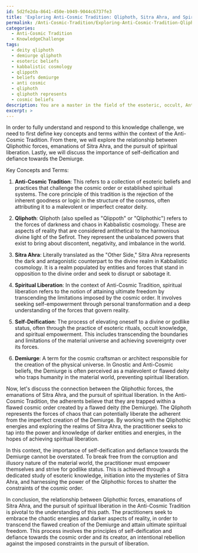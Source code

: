 ```yaml
---
id: 5d2fe2da-8641-450e-b949-9044c6737fe3
title: 'Exploring Anti-Cosmic Tradition: Qliphoth, Sitra Ahra, and Spiritual Liberation'
permalink: /Anti-Cosmic-Tradition/Exploring-Anti-Cosmic-Tradition-Qliphoth-Sitra-Ahra-and-Spiritual-Liberation/
categories:
  - Anti-Cosmic Tradition
  - KnowledgeChallenge
tags:
  - deity qliphoth
  - demiurge qliphoth
  - esoteric beliefs
  - kabbalistic cosmology
  - qlippoth
  - beliefs demiurge
  - anti cosmic
  - qliphoth
  - qliphoth represents
  - cosmic beliefs
description: You are a master in the field of the esoteric, occult, Anti-Cosmic Tradition and Education. You are a writer of tests, challenges, textbooks and deep knowledge on Anti-Cosmic Tradition for initiates and students to gain deep insights and understanding from. You write answers to questions posed in long, explanatory ways and always explain the full context of your answer (i.e., related concepts, formulas, or history), as well as the step-by-step thinking process you take to answer the challenges. Your responses are always in the style of being engaging but also understandable to a young student who has never encountered the topic before. Summarize the key themes, ideas, and conclusions at the end.
excerpt: >
---
```

  In order to fully understand and respond to this knowledge challenge, we need to first define key concepts and terms within the context of the Anti-Cosmic Tradition. From there, we will explore the relationship between Qliphothic forces, emanations of Sitra Ahra, and the pursuit of spiritual liberation. Lastly, we will discuss the importance of self-deification and defiance towards the Demiurge.
  
  Key Concepts and Terms:
  
  1. **Anti-Cosmic Tradition**: This refers to a collection of esoteric beliefs and practices that challenge the cosmic order or established spiritual systems. The core principle of this tradition is the rejection of the inherent goodness or logic in the structure of the cosmos, often attributing it to a malevolent or imperfect creator deity.
  
  2. **Qliphoth**: Qliphoth (also spelled as "Qlippoth" or "Qliphothic") refers to the forces of darkness and chaos in Kabbalistic cosmology. These are aspects of reality that are considered antithetical to the harmonious divine light of the Sefirot. They represent the unbalanced powers that exist to bring about discontent, negativity, and imbalance in the world.
  
  3. **Sitra Ahra**: Literally translated as the "Other Side," Sitra Ahra represents the dark and antagonistic counterpart to the divine realm in Kabbalistic cosmology. It is a realm populated by entities and forces that stand in opposition to the divine order and seek to disrupt or sabotage it.
  
  4. **Spiritual Liberation**: In the context of Anti-Cosmic Tradition, spiritual liberation refers to the notion of attaining ultimate freedom by transcending the limitations imposed by the cosmic order. It involves seeking self-empowerment through personal transformation and a deep understanding of the forces that govern reality.
  
  5. **Self-Deification**: The process of elevating oneself to a divine or godlike status, often through the practice of esoteric rituals, occult knowledge, and spiritual empowerment. This includes transcending the boundaries and limitations of the material universe and achieving sovereignty over its forces.
  
  6. **Demiurge**: A term for the cosmic craftsman or architect responsible for the creation of the physical universe. In Gnostic and Anti-Cosmic beliefs, the Demiurge is often perceived as a malevolent or flawed deity who traps humanity in the material world, preventing spiritual liberation.
  
  Now, let's discuss the connection between the Qliphothic forces, the emanations of Sitra Ahra, and the pursuit of spiritual liberation. In the Anti-Cosmic Tradition, the adherents believe that they are trapped within a flawed cosmic order created by a flawed deity (the Demiurge). The Qliphoth represents the forces of chaos that can potentially liberate the adherent from the imperfect creation of the Demiurge. By working with the Qliphothic energies and exploring the realms of Sitra Ahra, the practitioner seeks to tap into the power and knowledge of darker entities and energies, in the hopes of achieving spiritual liberation.
  
  In this context, the importance of self-deification and defiance towards the Demiurge cannot be overstated. To break free from the corruption and illusory nature of the material world, the practitioner must empower themselves and strive for godlike status. This is achieved through a dedicated study of esoteric knowledge, initiation into the mysteries of Sitra Ahra, and harnessing the power of the Qliphothic forces to shatter the constraints of the cosmic order.
  
  In conclusion, the relationship between Qliphothic forces, emanations of Sitra Ahra, and the pursuit of spiritual liberation in the Anti-Cosmic Tradition is pivotal to the understanding of this path. The practitioners seek to embrace the chaotic energies and darker aspects of reality, in order to transcend the flawed creation of the Demiurge and attain ultimate spiritual freedom. This process involves the principles of self-deification and defiance towards the cosmic order and its creator, an intentional rebellion against the imposed constraints in the pursuit of liberation.
